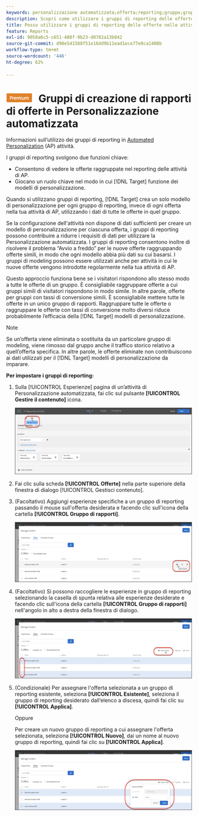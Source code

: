 ```yaml
---
keywords: personalizzazione automatizzata;offerta;reporting;gruppo;gruppo di rapporti
description: Scopri come utilizzare i gruppi di reporting delle offerte in Adobe [!DNL Target] Attività Automated Personalization. Utilizzo dei gruppi di reporting, [!DNL Target] crea un solo modello di personalizzazione per ogni gruppo di reporting.
title: Posso utilizzare i gruppi di reporting delle offerte nelle attività di Automated Personalization?
feature: Reports
exl-id: 9058a6c5-c651-480f-9b23-d0782a13b042
source-git-commit: d90e541588f51e16dd9b11ead1ece77e9ca1408b
workflow-type: tm+mt
source-wordcount: '446'
ht-degree: 62%

---
```


# ![PREMIUM](/help/main/assets/premium.png) Gruppi di creazione di rapporti di offerte in Personalizzazione automatizzata

Informazioni sull’utilizzo dei gruppi di reporting in [Automated Personalization](/help/main/c-activities/t-automated-personalization/automated-personalization.md) (AP) attività.

I gruppi di reporting svolgono due funzioni chiave:

* Consentono di vedere le offerte raggruppate nel reporting delle attività di AP.
* Giocano un ruolo chiave nel modo in cui [!DNL Target] funzione dei modelli di personalizzazione.

Quando si utilizzano gruppi di reporting, [!DNL Target] crea un solo modello di personalizzazione per ogni gruppo di reporting, invece di ogni offerta nella tua attività di AP, utilizzando i dati di tutte le offerte in quel gruppo.

Se la configurazione dell&#39;attività non dispone di dati sufficienti per creare un modello di personalizzazione per ciascuna offerta, i gruppi di reporting possono contribuire a ridurre i requisiti di dati per utilizzare la Personalizzazione automatizzata. I gruppi di reporting consentono inoltre di risolvere il problema “Avvio a freddo” per le nuove offerte raggruppando offerte simili, in modo che ogni modello abbia più dati su cui basarsi. I gruppi di modeling possono essere utilizzati anche per attività in cui le nuove offerte vengono introdotte regolarmente nella tua attività di AP.

Questo approccio funziona bene se i visitatori rispondono allo stesso modo a tutte le offerte di un gruppo. È consigliabile raggruppare offerte a cui gruppi simili di visitatori rispondono in modo simile. In altre parole, offerte per gruppi con tassi di conversione simili. È sconsigliabile mettere tutte le offerte in un unico gruppo di rapporti. Raggruppare tutte le offerte o raggruppare le offerte con tassi di conversione molto diversi riduce probabilmente l’efficacia della [!DNL Target] modelli di personalizzazione.

>[!NOTE]
>
>Se un’offerta viene eliminata o sostituita da un particolare gruppo di modeling, viene rimosso dal gruppo anche il traffico storico relativo a quell’offerta specifica. In altre parole, le offerte eliminate non contribuiscono ai dati utilizzati per il [!DNL Target] modelli di personalizzazione da imparare.

**Per impostare i gruppi di reporting:**

1. Sulla [!UICONTROL Esperienze] pagina di un’attività di Personalizzazione automatizzata, fai clic sul pulsante **[!UICONTROL Gestire il contenuto]** icona.

   ![](/help/main/c-reports/assets/ap_manage_content.png)

1. Fai clic sulla scheda **[!UICONTROL Offerte]** nella parte superiore della finestra di dialogo [!UICONTROL Gestisci contenuto].
1. (Facoltativo) Aggiungi esperienze specifiche a un gruppo di reporting passando il mouse sull&#39;offerta desiderata e facendo clic sull&#39;icona della cartella **[!UICONTROL Gruppo di rapporti]**.

   ![](/help/main/c-reports/assets/ap_manage_content_2.png)

1. (Facoltativo) Si possono raccogliere le esperienze in gruppo di reporting selezionando la casella di spunta relativa alle esperienze desiderate e facendo clic sull&#39;icona della cartella **[!UICONTROL Gruppo di rapporti]** nell&#39;angolo in alto a destra della finestra di dialogo.

   ![](/help/main/c-reports/assets/ap_manage_content_3.png)

1. (Condizionale) Per assegnare l&#39;offerta selezionata a un gruppo di reporting esistente, seleziona **[!UICONTROL Esistente]**, seleziona il gruppo di reporting desiderato dall’elenco a discesa, quindi fai clic su **[!UICONTROL Applica]**.

   Oppure

   Per creare un nuovo gruppo di reporting a cui assegnare l&#39;offerta selezionata, seleziona **[!UICONTROL Nuovo]**, dai un nome al nuovo gruppo di reporting, quindi fai clic su **[!UICONTROL Applica]**.

   ![](/help/main/c-reports/assets/ap_reporting_groups.png)
